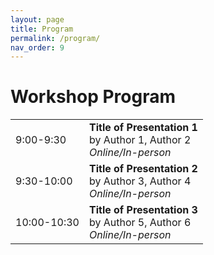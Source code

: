 ```yaml
---
layout: page
title: Program
permalink: /program/
nav_order: 9
---
```

# Workshop Program

|             |                                                                   |
|-------------|-------------------------------------------------------------------|
| 9:00-9:30   | **Title of Presentation 1**<br>by Author 1, Author 2<br>*Online/In-person* |
| 9:30-10:00  | **Title of Presentation 2**<br>by Author 3, Author 4<br>*Online/In-person* |
| 10:00-10:30 | **Title of Presentation 3**<br>by Author 5, Author 6<br>*Online/In-person* |

